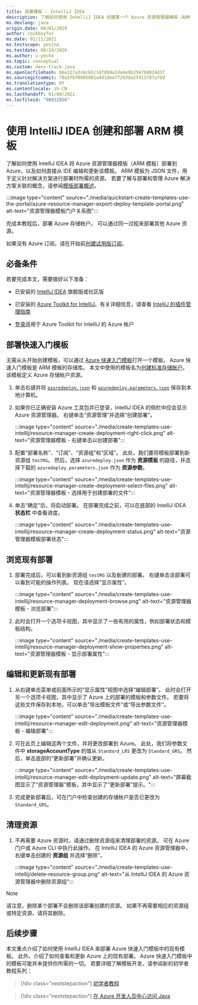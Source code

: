 ```yaml
---
title: 部署模板 - IntelliJ IDEA
description: 了解如何使用 IntelliJ IDEA 创建第一个 Azure 资源管理器模板（ARM 模板），以及如何部署该模板。
ms.devlang: java
origin.date: 08/01/2019
author: rockboyfor
ms.date: 01/11/2021
ms.testscope: yes|no
ms.testdate: 08/24/2020
ms.author: v-yeche
ms.topic: conceptual
ms.custom: devx-track-java
ms.openlocfilehash: b6e127a3c6cb5c34f8b9a1da4e9b2567b8824d37
ms.sourcegitcommit: 79a5fbf0995801e4d1dea7f293da2f413787a7b9
ms.translationtype: HT
ms.contentlocale: zh-CN
ms.lasthandoff: 01/08/2021
ms.locfileid: "98022856"
---
```

# <a name="create-and-deploy-arm-templates-by-using-the-intellij-idea"></a>使用 IntelliJ IDEA 创建和部署 ARM 模板

了解如何使用 IntelliJ IDEA 将 Azure 资源管理器模板（ARM 模板）部署到 Azure，以及如何直接从 IDE 编辑和更新该模板。 ARM 模板为 JSON 文件，用于定义针对解决方案进行部署时所需的资源。 若要了解与部署和管理 Azure 解决方案关联的概念，请参阅[模版部署概述](overview.md)。

:::image type="content" source="./media/quickstart-create-templates-use-the-portal/azure-resource-manager-export-deploy-template-portal.png" alt-text="资源管理器模板门户关系图":::

完成本教程后，部署 Azure 存储帐户。 可以通过同一过程来部署其他 Azure 资源。

如果没有 Azure 订阅，请在开始前[创建试用版订阅](https://www.microsoft.com/china/azure/index.html?fromtype=cn)。

## <a name="prerequisites"></a>必备条件

若要完成本文，需要做好以下准备：

* 已安装的 [IntelliJ IDEA](https://www.jetbrains.com/idea/download/) 旗舰版或社区版
* 已安装的 [Azure Toolkit for IntelliJ](https://plugins.jetbrains.com/plugin/8053)。有关详细信息，请查看 [IntelliJ 的插件管理指南](https://www.jetbrains.com/help/idea/managing-plugins.html)
* [登录](https://docs.azure.cn/java/intellij/azure-toolkit-for-intellij-sign-in-instructions)适用于 Azure Toolkit for IntelliJ 的 Azure 帐户

    <!--Not Available on [signed in](/developer/java/toolkit-for-intellij/sign-in-instructions)-->
    <!--CORRECT ON [signed in](https://docs.azure.cn/java/intellij/azure-toolkit-for-intellij-sign-in-instructions)-->
    
## <a name="deploy-a-quickstart-template"></a>部署快速入门模板

无需从头开始创建模板，可以通过 [Azure 快速入门模板](https://github.com/Azure/azure-quickstart-templates/)打开一个模板。 Azure 快速入门模板是 ARM 模板的存储库。 本文中使用的模板名为[创建标准存储帐户](https://github.com/Azure/azure-quickstart-templates/tree/master/101-storage-account-create/)。 该模板定义 Azure 存储帐户资源。

1. 单击右键并将 [`azuredeploy.json`](https://raw.githubusercontent.com/Azure/azure-quickstart-templates/master/101-storage-account-create/azuredeploy.json) 和 [`azuredeploy.parameters.json`](https://raw.githubusercontent.com/Azure/azure-quickstart-templates/master/101-storage-account-create/azuredeploy.parameters.json) 保存到本地计算机。

1. 如果你已正确安装 Azure 工具包并已登录，IntelliJ IDEA 的侧栏中应会显示 Azure 资源管理器。 右键单击“资源管理”并选择“创建部署”。  

    :::image type="content" source="./media/create-templates-use-intellij/resource-manager-create-deployment-right-click.png" alt-text="资源管理器模板 - 右键单击以创建部署":::

1. 配置“部署名称”、“订阅”、“资源组”和“区域”。     此处，我们要将模板部署到新资源组 `testRG`。 然后，选择 `azuredeploy.json` 作为 **资源模板** 的路径，并选择下载的 `azuredeploy.parameters.json` 作为 **资源参数**。

    :::image type="content" source="./media/create-templates-use-intellij/resource-manager-create-deployment-select-files.png" alt-text="资源管理器模板 - 选择用于创建部署的文件":::

1. 单击“确定”后，将启动部署。 在部署完成之前，可以在底部的 IntelliJ IDEA **状态栏** 中查看进度。

    :::image type="content" source="./media/create-templates-use-intellij/resource-manager-create-deployment-status.png" alt-text="资源管理器模板部署状态":::

## <a name="browse-an-existing-deployment"></a>浏览现有部署

1. 部署完成后，可以看到新资源组 `testRG` 以及新建的部署。 右键单击该部署可以看到可能的操作列表。 现在请选择“显示属性”。 

    :::image type="content" source="./media/create-templates-use-intellij/resource-manager-deployment-browse.png" alt-text="资源管理器模板 - 浏览部署":::

1. 此时会打开一个选项卡视图，其中显示了一些有用的属性，例如部署状态和模板结构。

    :::image type="content" source="./media/create-templates-use-intellij/resource-manager-deployment-show-properties.png" alt-text="资源管理器模板 - 显示部署属性":::

## <a name="edit-and-update-an-existing-deployment"></a>编辑和更新现有部署

1. 从右键单击菜单或前面所示的“显示属性”视图中选择“编辑部署”。  此时会打开另一个选项卡视图，其中显示了 Azure 上的部署的模板和参数文件。 若要将这些文件保存到本地，可以单击“导出模板文件”或“导出参数文件”。  

    :::image type="content" source="./media/create-templates-use-intellij/resource-manager-edit-deployment.png" alt-text="资源管理器模板 - 编辑部署":::

1. 可在此页上编辑这两个文件，并将更改部署到 Azure。 此处，我们将参数文件中 **storageAccountType** 的值从 `Standard_LRS` 更改为 `Standard_GRS`。 然后，单击底部的“更新部署”并确认更新。 

    :::image type="content" source="./media/create-templates-use-intellij/resource-manager-edit-deployment-update.png" alt-text="屏幕截图显示了“资源管理器”模板，其中显示了“更新部署”提示。":::

1. 完成更新部署后，可在门户中检查创建的存储帐户是否已更改为 `Standard_GRS`。

## <a name="clean-up-resources"></a>清理资源

1. 不再需要 Azure 资源时，请通过删除资源组来清理部署的资源。 可在 Azure 门户或 Azure CLI 中执行此操作。 在 IntelliJ IDEA 的 Azure 资源管理器中，右键单击创建的 **资源组** 并选择“删除”。

    :::image type="content" source="./media/create-templates-use-intellij/delete-resource-group.png" alt-text="从 IntelliJ IDEA 的 Azure 资源管理器中删除资源组":::

> [!NOTE]
> 请注意，删除某个部署不会删除该部署创建的资源。 如果不再需要相应的资源组或特定资源，请将其删除。

## <a name="next-steps"></a>后续步骤

本文重点介绍了如何使用 IntelliJ IDEA 来部署 Azure 快速入门模板中的现有模板。 此外，介绍了如何查看和更新 Azure 上的现有部署。 Azure 快速入门模板中的模板可能并未提供你所需的一切。 若要详细了解模板开发，请参阅新的初学者教程系列：

> [!div class="nextstepaction"]
> [初学者教程](./template-tutorial-create-first-template.md)

> [!div class="nextstepaction"]
> [在 Azure 开发人员中心访问 Java](https://docs.azure.cn/java)

<!-- Update_Description: update meta properties, wording update, update link -->
